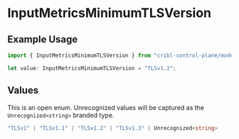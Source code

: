 # InputMetricsMinimumTLSVersion

## Example Usage

```typescript
import { InputMetricsMinimumTLSVersion } from "cribl-control-plane/models";

let value: InputMetricsMinimumTLSVersion = "TLSv1.2";
```

## Values

This is an open enum. Unrecognized values will be captured as the `Unrecognized<string>` branded type.

```typescript
"TLSv1" | "TLSv1.1" | "TLSv1.2" | "TLSv1.3" | Unrecognized<string>
```